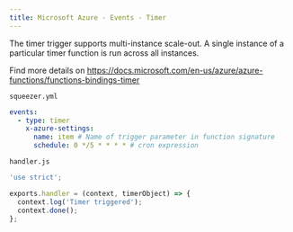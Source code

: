 ```yaml
---
title: Microsoft Azure - Events - Timer
---
```


The timer trigger supports multi-instance scale-out. A single instance of a particular timer function is run across all instances.

Find more details on https://docs.microsoft.com/en-us/azure/azure-functions/functions-bindings-timer

`squeezer.yml`

```yaml
events:
  - type: timer
    x-azure-settings:
      name: item # Name of trigger parameter in function signature
      schedule: 0 */5 * * * * # cron expression
```

`handler.js`

```javascript
'use strict';

exports.handler = (context, timerObject) => {
  context.log('Timer triggered');
  context.done();
};
```
